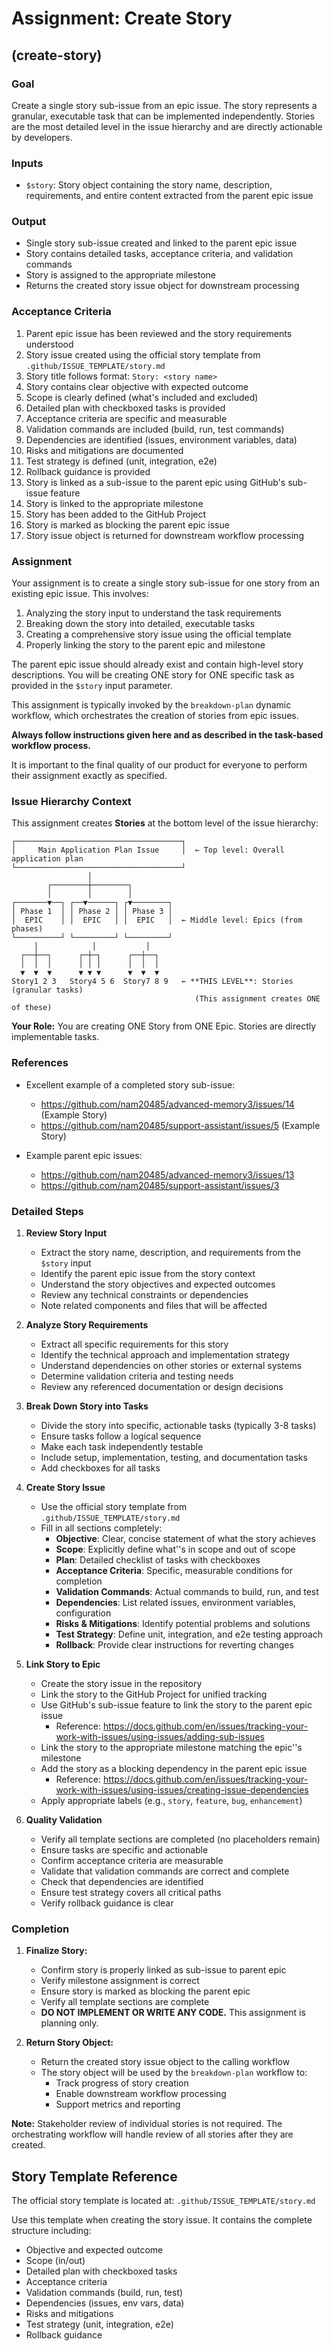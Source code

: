 # Assignment: Create Story

## (create-story)

### Goal

Create a single story sub-issue from an epic issue. The story represents a granular, executable task that can be implemented independently. Stories are the most detailed level in the issue hierarchy and are directly actionable by developers.

### Inputs
- `$story`: Story object containing the story name, description, requirements, and entire content extracted from the parent epic issue

### Output
- Single story sub-issue created and linked to the parent epic issue
- Story contains detailed tasks, acceptance criteria, and validation commands
- Story is assigned to the appropriate milestone
- Returns the created story issue object for downstream processing

### Acceptance Criteria

1. Parent epic issue has been reviewed and the story requirements understood
2. Story issue created using the official story template from `.github/ISSUE_TEMPLATE/story.md`
3. Story title follows format: `Story: <story name>`
4. Story contains clear objective with expected outcome
5. Scope is clearly defined (what's included and excluded)
6. Detailed plan with checkboxed tasks is provided
7. Acceptance criteria are specific and measurable
8. Validation commands are included (build, run, test commands)
9. Dependencies are identified (issues, environment variables, data)
10. Risks and mitigations are documented
11. Test strategy is defined (unit, integration, e2e)
12. Rollback guidance is provided
13. Story is linked as a sub-issue to the parent epic using GitHub's sub-issue feature
14. Story is linked to the appropriate milestone
15. Story has been added to the GitHub Project
16. Story is marked as blocking the parent epic issue
17. Story issue object is returned for downstream workflow processing

### Assignment

Your assignment is to create a single story sub-issue for one story from an existing epic issue. This involves:

1. Analyzing the story input to understand the task requirements
2. Breaking down the story into detailed, executable tasks
3. Creating a comprehensive story issue using the official template
4. Properly linking the story to the parent epic and milestone

The parent epic issue should already exist and contain high-level story descriptions. You will be creating ONE story for ONE specific task as provided in the `$story` input parameter.

This assignment is typically invoked by the `breakdown-plan` dynamic workflow, which orchestrates the creation of stories from epic issues.

**Always follow instructions given here and as described in the task-based workflow process.**

It is important to the final quality of our product for everyone to perform their assignment exactly as specified.

### Issue Hierarchy Context

This assignment creates **Stories** at the bottom level of the issue hierarchy:

```
┌─────────────────────────────────────┐
│     Main Application Plan Issue     │  ← Top level: Overall application plan
└─────────────────────────────────────┘
                 │
        ┌────────┼────────┐
        │        │        │
┌───────▼──┐ ┌──▼──────┐ ┌▼────────┐
│ Phase 1  │ │ Phase 2 │ │ Phase 3 │
│  EPIC    │ │  EPIC   │ │  EPIC   │  ← Middle level: Epics (from phases)
└──────────┘ └─────────┘ └─────────┘
     │            │           │
  ┌──┼──┐      ┌─┼─┐      ┌──┼──┐
  │  │  │      │ │ │      │  │  │
  ▼  ▼  ▼      ▼ ▼ ▼      ▼  ▼  ▼
Story1 2 3   Story4 5 6  Story7 8 9   ← **THIS LEVEL**: Stories (granular tasks)
                                         (This assignment creates ONE of these)
```

**Your Role:** You are creating ONE Story from ONE Epic. Stories are directly implementable tasks.

### References

* Excellent example of a completed story sub-issue:
    * https://github.com/nam20485/advanced-memory3/issues/14 (Example Story)
    * https://github.com/nam20485/support-assistant/issues/5 (Example Story)

* Example parent epic issues:
    * https://github.com/nam20485/advanced-memory3/issues/13
    * https://github.com/nam20485/support-assistant/issues/3

### Detailed Steps

1. **Review Story Input**
   - Extract the story name, description, and requirements from the `$story` input
   - Identify the parent epic issue from the story context
   - Understand the story objectives and expected outcomes
   - Review any technical constraints or dependencies
   - Note related components and files that will be affected

2. **Analyze Story Requirements**
   - Extract all specific requirements for this story
   - Identify the technical approach and implementation strategy
   - Understand dependencies on other stories or external systems
   - Determine validation criteria and testing needs
   - Review any referenced documentation or design decisions

3. **Break Down Story into Tasks**
   - Divide the story into specific, actionable tasks (typically 3-8 tasks)
   - Ensure tasks follow a logical sequence
   - Make each task independently testable
   - Include setup, implementation, testing, and documentation tasks
   - Add checkboxes for all tasks

4. **Create Story Issue**
   - Use the official story template from `.github/ISSUE_TEMPLATE/story.md`
   - Fill in all sections completely:
     - **Objective**: Clear, concise statement of what the story achieves
     - **Scope**: Explicitly define what''s in scope and out of scope
     - **Plan**: Detailed checklist of tasks with checkboxes
     - **Acceptance Criteria**: Specific, measurable conditions for completion
     - **Validation Commands**: Actual commands to build, run, and test
     - **Dependencies**: List related issues, environment variables, configuration
     - **Risks & Mitigations**: Identify potential problems and solutions
     - **Test Strategy**: Define unit, integration, and e2e testing approach
     - **Rollback**: Provide clear instructions for reverting changes

5. **Link Story to Epic**
   - Create the story issue in the repository
   - Link the story to the GitHub Project for unified tracking
   - Use GitHub's sub-issue feature to link the story to the parent epic issue
     - Reference: https://docs.github.com/en/issues/tracking-your-work-with-issues/using-issues/adding-sub-issues
   - Link the story to the appropriate milestone matching the epic''s milestone
   - Add the story as a blocking dependency in the parent epic issue
     - Reference: https://docs.github.com/en/issues/tracking-your-work-with-issues/using-issues/creating-issue-dependencies
   - Apply appropriate labels (e.g., `story`, `feature`, `bug`, `enhancement`)

6. **Quality Validation**
   - Verify all template sections are completed (no placeholders remain)
   - Ensure tasks are specific and actionable
   - Confirm acceptance criteria are measurable
   - Validate that validation commands are correct and complete
   - Check that dependencies are identified
   - Ensure test strategy covers all critical paths
   - Verify rollback guidance is clear

### Completion

1. **Finalize Story:**
   - Confirm story is properly linked as sub-issue to parent epic
   - Verify milestone assignment is correct
   - Ensure story is marked as blocking the parent epic
   - Verify all template sections are complete
   - **DO NOT IMPLEMENT OR WRITE ANY CODE.** This assignment is planning only.

2. **Return Story Object:**
   - Return the created story issue object to the calling workflow
   - The story object will be used by the `breakdown-plan` workflow to:
     - Track progress of story creation
     - Enable downstream workflow processing
     - Support metrics and reporting

**Note:** Stakeholder review of individual stories is not required. The orchestrating workflow will handle review of all stories after they are created.

## Story Template Reference

The official story template is located at:
`.github/ISSUE_TEMPLATE/story.md`

Use this template when creating the story issue. It contains the complete structure including:
- Objective and expected outcome
- Scope (in/out)
- Detailed plan with checkboxed tasks
- Acceptance criteria
- Validation commands (build, run, test)
- Dependencies (issues, env vars, data)
- Risks and mitigations
- Test strategy (unit, integration, e2e)
- Rollback guidance